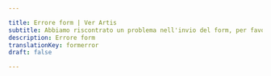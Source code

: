 ```yaml
---

title: Errore form | Ver Artis
subtitle: Abbiamo riscontrato un problema nell'invio del form, per favore [prova di nuovo](../contatti/).
description: Errore form
translationKey: formerror
draft: false

---
```

